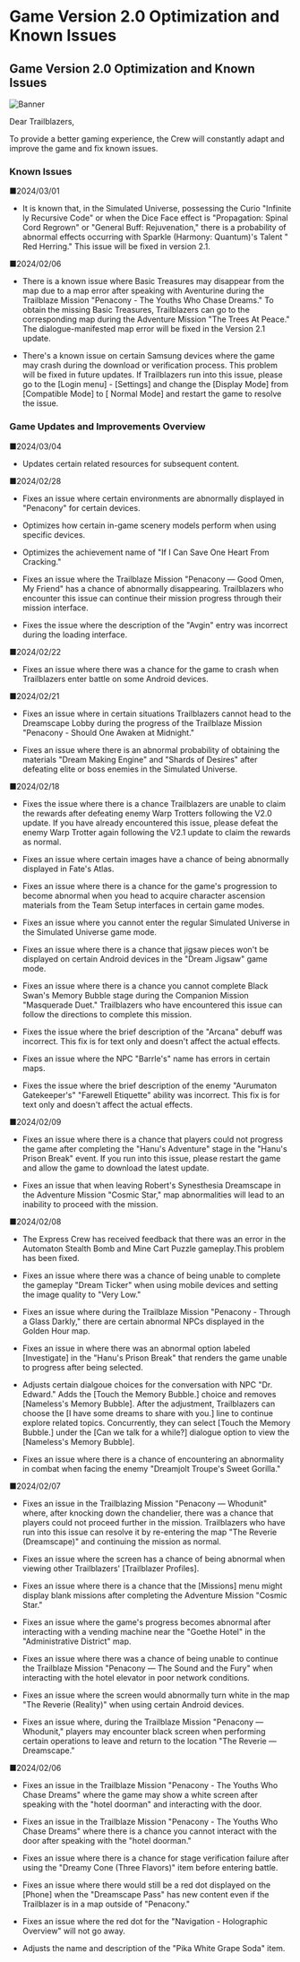 # Game Version 2.0 Optimization and Known Issues
## Game Version 2.0 Optimization and Known Issues
![Banner](https://sdk.hoyoverse.com/upload/ann/2023/11/15/4e2d5b721f610bb56437836594e6f1d4_357259073977385017.png)

Dear Trailblazers,

To provide a better gaming experience, the Crew will constantly adapt and improve the game and fix known issues.

### Known Issues

■2024/03/01

- It is known that, in the Simulated Universe, possessing the Curio "Infinitely Recursive Code" or when the Dice Face effect is "Propagation: Spinal Cord Regrown" or "General Buff: Rejuvenation," there is a probability of abnormal effects occurring with Sparkle (Harmony: Quantum)'s Talent "Red Herring." This issue will be fixed in version 2.1.

■2024/02/06

- There is a known issue where Basic Treasures may disappear from the map due to a map error after speaking with Aventurine during the Trailblaze Mission "Penacony - The Youths Who Chase Dreams." To obtain the missing Basic Treasures, Trailblazers can go to the corresponding map during the Adventure Mission "The Trees At Peace." The dialogue-manifested map error will be fixed in the Version 2.1 update.

- There's a known issue on certain Samsung devices where the game may crash during the download or verification process. This problem will be fixed in future updates. If Trailblazers run into this issue, please go to the [Login menu] - [Settings] and change the [Display Mode] from [Compatible Mode] to [ Normal Mode] and restart the game to resolve the issue.

### Game Updates and Improvements Overview

■2024/03/04

- Updates certain related resources for subsequent content.

■2024/02/28

- Fixes an issue where certain environments are abnormally displayed in "Penacony" for certain devices.

- Optimizes how certain in-game scenery models perform when using specific devices.

- Optimizes the achievement name of "If I Can Save One Heart From Cracking."

- Fixes an issue where the Trailblaze Mission "Penacony — Good Omen, My Friend" has a chance of abnormally disappearing. Trailblazers who encounter this issue can continue their mission progress through their mission interface.

- Fixes the issue where the description of the "Avgin" entry was incorrect during the loading interface.

■2024/02/22

- Fixes an issue where there was a chance for the game to crash when Trailblazers enter battle on some Android devices.

■2024/02/21

- Fixes an issue where in certain situations Trailblazers cannot head to the Dreamscape Lobby during the progress of the Trailblaze Mission "Penacony - Should One Awaken at Midnight."

- Fixes an issue where there is an abnormal probability of obtaining the materials "Dream Making Engine" and "Shards of Desires" after defeating elite or boss enemies in the Simulated Universe.

■2024/02/18

- Fixes the issue where there is a chance Trailblazers are unable to claim the rewards after defeating enemy Warp Trotters following the V2.0 update. If you have already encountered this issue, please defeat the enemy Warp Trotter again following the V2.1 update to claim the rewards as normal.

- Fixes an issue where certain images have a chance of being abnormally displayed in Fate's Atlas.

- Fixes an issue where there is a chance for the game's progression to become abnormal when you head to acquire character ascension materials from the Team Setup interfaces in certain game modes.

- Fixes an issue where you cannot enter the regular Simulated Universe in the Simulated Universe game mode.

- Fixes an issue where there is a chance that jigsaw pieces won't be displayed on certain Android devices in the "Dream Jigsaw" game mode.

- Fixes an issue where there is a chance you cannot complete Black Swan's Memory Bubble stage during the Companion Mission "Masquerade Duet." Trailblazers who have encountered this issue can follow the directions to complete this mission.

- Fixes the issue where the brief description of the "Arcana" debuff was incorrect. This fix is for text only and doesn't affect the actual effects.

- Fixes an issue where the NPC "Barrle's" name has errors in certain maps.

- Fixes the issue where the brief description of the enemy "Aurumaton Gatekeeper's" "Farewell Etiquette" ability was incorrect. This fix is for text only and doesn't affect the actual effects.

■2024/02/09

- Fixes an issue where there is a chance that players could not progress the game after completing the "Hanu's Adventure" stage in the "Hanu's Prison Break" event. If you run into this issue, please restart the game and allow the game to download the latest update.

- Fixes an issue that when leaving Robert's Synesthesia Dreamscape in the Adventure Mission "Cosmic Star," map abnormalities will lead to an inability to proceed with the mission.

■2024/02/08

- The Express Crew has received feedback that there was an error in the Automaton Stealth Bomb and Mine Cart Puzzle gameplay.This problem has been fixed.

- Fixes an issue where there was a chance of being unable to complete the gameplay "Dream Ticker" when using mobile devices and setting the image quality to "Very Low."

- Fixes an issue where during the Trailblaze Mission "Penacony - Through a Glass Darkly," there are certain abnormal NPCs displayed in the Golden Hour map.

- Fixes an issue in where there was an abnormal option labeled [Investigate] in the "Hanu's Prison Break" that renders the game unable to progress after being selected.

- Adjusts certain dialgoue choices for the conversation with NPC "Dr. Edward." Adds the [Touch the Memory Bubble.] choice and removes [Nameless's Memory Bubble]. After the adjustment, Trailblazers can choose the [I have some dreams to share with you.] line to continue explore related topics. Concurrently, they can select [Touch the Memory Bubble.] under the  [Can we talk for a while?] dialogue option to view the [Nameless's Memory Bubble].

- Fixes an issue where there is a chance of encountering an abnormality in combat when facing the enemy "Dreamjolt Troupe's Sweet Gorilla."

■2024/02/07

- Fixes an issue in the Trailblazing Mission "Penacony — Whodunit" where, after knocking down the chandelier, there was a chance that players could not proceed further in the mission. Trailblazers who have run into this issue can resolve it by re-entering the map "The Reverie (Dreamscape)" and continuing the mission as normal.

- Fixes an issue where the screen has a chance of being abnormal when viewing other Trailblazers' [Trailblazer Profiles].

- Fixes an issue where there is a chance that the [Missions] menu might display blank missions after completing the Adventure Mission "Cosmic Star."

- Fixes an issue where the game's progress becomes abnormal after interacting with a vending machine near the "Goethe Hotel" in the "Administrative District" map.

- Fixes an issue where there was a chance of being unable to continue the Trailblaze Mission "Penacony — The Sound and the Fury" when interacting with the hotel elevator in poor network conditions.

- Fixes an issue where the screen would abnormally turn white in the map "The Reverie (Reality)" when using certain Android devices.

- Fixes an issue where, during the Trailblaze Mission "Penacony — Whodunit," players may encounter black screen when performing certain operations to leave and return to the location "The Reverie — Dreamscape."

■2024/02/06

- Fixes an issue in the Trailblaze Mission "Penacony - The Youths Who Chase Dreams" where the game may show a white screen after speaking with the "hotel doorman" and interacting with the door.

- Fixes an issue in the Trailblaze Mission "Penacony - The Youths Who Chase Dreams" where there is a chance you cannot interact with the door after speaking with the "hotel doorman."

- Fixes an issue where there is a chance for stage verification failure after using the "Dreamy Cone (Three Flavors)" item before entering battle.

- Fixes an issue where there would still be a red dot displayed on the [Phone] when the "Dreamscape Pass" has new content even if the Trailblazer is in a map outside of "Penacony."

- Fixes an issue where the red dot for the "Navigation - Holographic Overview" will not go away.

- Adjusts the name and description of the "Pika White Grape Soda" item.
